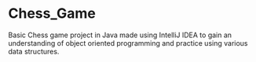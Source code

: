 # Chess_Game
Basic Chess game project in Java made using IntelliJ IDEA to gain an understanding of object oriented programming
and practice using various data structures.
